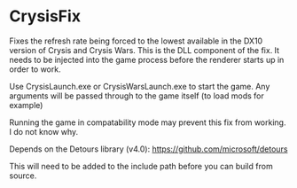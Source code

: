 # CrysisFix
Fixes the refresh rate being forced to the lowest available in the DX10 version of Crysis and Crysis Wars.
This is the DLL component of the fix. It needs to be injected into the game process before the renderer starts up in order to work.

Use CrysisLaunch.exe or CrysisWarsLaunch.exe to start the game. Any arguments will be passed through to the game itself (to load mods for example)

Running the game in compatability mode may prevent this fix from working. I do not know why.

Depends on the Detours library (v4.0):
https://github.com/microsoft/detours

This will need to be added to the include path before you can build from source.
